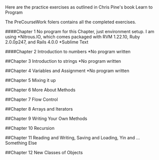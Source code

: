 Here are the practice exercises as outlined in Chris Pine's book Learn to Program


The PreCourseWork folers contains all the completed exercises.

####Chapter 1
No program for this Chapter, just environment setup. I am using 
*Nitrous.IO, which comes packaged with RVM 1.22.10, Ruby 2.0.0p247, and Rails 4.0.0
*Sublime Text

####Chapter 2
Introduction to numbers
*No program written

##Chapter 3
Introduction to strings
*No program written

##Chapter 4
Variables and Assignment
*No program written

##Chapter 5
Mixing it up

##Chapter 6
More About Methods

##Chapter 7
Flow Control

##Chapter 8
Arrays and Iterators

##Chapter 9
Writing Your Own Methods

##Chapter 10
Recursion

##Chapter 11
Reading and Writing, Saving and Loading, Yin and ... Something Else

##Chapter 12
New Classes of Objects
